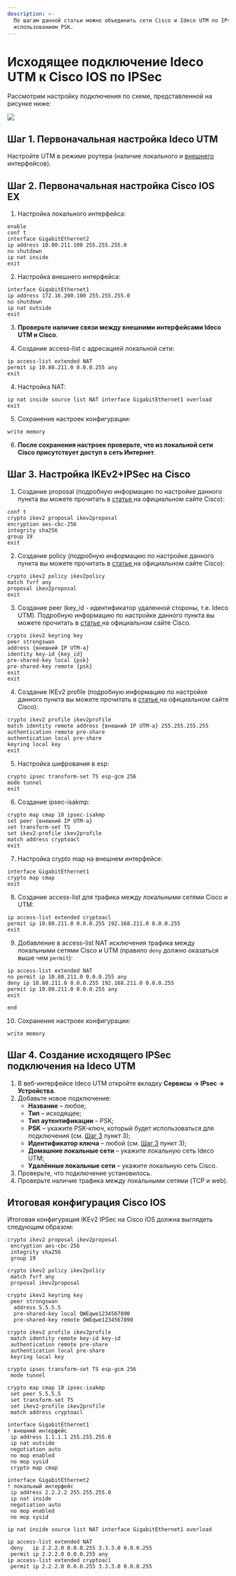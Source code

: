 ```yaml
---
description: >-
  По шагам данной статьи можно объединить сети Cisco и Ideco UTM по IPsec с
  использованием PSK.
---
```


# Исходящее подключение Ideco UTM к Cisco IOS по IPSec

Рассмотрим настройку подключения по схеме, представленной на рисунке ниже:

![](../../../../.gitbook/assets/dia1.png)

## 

## Шаг 1. Первоначальная настройка Ideco UTM 

Настройте UTM в режиме роутера \(наличие локального и [внешнего](../../../connection-to-provider/ethernet-connection.md) интерфейсов\).

## Шаг 2. Первоначальная настройка Cisco IOS EX

1. Настройка локального интерфейса:

```text
enable
conf t
interface GigabitEthernet2
ip address 10.80.211.100 255.255.255.0
no shutdown
ip nat inside
exit
```

2. Настройка внешнего интерфейса:

```text
interface GigabitEthernet1
ip address 172.16.200.100 255.255.255.0
no shutdown
ip nat outside
exit
```

3. **Проверьте наличие связи между внешними интерфейсами Ideco UTM и Cisco**.

4. Создание access-list с адресацией локальной сети:

```text
ip access-list extended NAT
permit ip 10.80.211.0 0.0.0.255 any
exit
```

4. Настройка NAT:

```text
ip nat inside source list NAT interface GigabitEthernet1 overload
exit
```

5. Сохранение настроек конфигурации:

```text
write memory
```

6. **После сохранения настроек проверьте, что из локальной сети Cisco присутствует доступ в сеть Интернет**.

## Шаг 3. Настройка IKEv2+IPSec на Cisco

1. Создание proposal \(подробную информацию по настройке данного пункта вы можете прочитать в [статье ](https://www.cisco.com/c/en/us/td/docs/ios-xml/ios/sec_conn_ike2vpn/configuration/xe-16-8/sec-flex-vpn-xe-16-8-book/sec-cfg-ikev2-flex.html#GUID-6F6D8166-508A-4669-9DDC-4FE7AE9B9939__GUID-A5DB59F5-70A0-421E-86AE-AE983B283E6F)на официальном сайте Cisco\):

```text
conf t
crypto ikev2 proposal ikev2proposal 
encryption aes-cbc-256
integrity sha256
group 19
exit
```

2. Создание policy \(подробную информацию по настройке данного пункта вы можете прочитать в [статье ](https://www.cisco.com/c/en/us/td/docs/ios-xml/ios/sec_conn_ike2vpn/configuration/xe-16-8/sec-flex-vpn-xe-16-8-book/sec-cfg-ikev2-flex.html#GUID-B5C198FE-97D9-4F74-88C6-6B5802195772__GUID-613A19C3-C5D6-456A-8D8A-4693F3553ED3)на официальном сайте Cisco\):

```text
crypto ikev2 policy ikev2policy 
match fvrf any
proposal ikev2proposal
exit
```

3. Создание peer \(key\_id - идентификатор удаленной стороны, т.е. Ideco UTM\). Подробную информацию по настройке данного пункта вы можете прочитать в [статье ](https://www.cisco.com/c/en/us/td/docs/ios-xml/ios/sec_conn_ike2vpn/configuration/xe-16-8/sec-flex-vpn-xe-16-8-book/sec-cfg-ikev2-flex.html#GUID-D6AC9B42-1F22-4F60-A06A-A72575181659__GUID-A1CB9A0A-6098-475C-99BE-5D41009CD9A9)на официальном сайте Cisco.

```text
crypto ikev2 keyring key
peer strongswan
address {внешний IP UTM-a}
identity key-id {key_id}
pre-shared-key local {psk}
pre-shared-key remote {psk}
exit
exit
```

4. Создание IKEv2 profile \(подробную информацию по настройке данного пункта вы можете прочитать в [статье ](https://www.cisco.com/c/en/us/td/docs/ios-xml/ios/sec_conn_ike2vpn/configuration/xe-16-8/sec-flex-vpn-xe-16-8-book/sec-cfg-ikev2-flex.html#task_20288C58E8B1416897A763FABA8B0885__GUID-B31A2B1F-E07A-4DA9-8CEA-45D92E283D14)на официальном сайте Cisco\):

```text
crypto ikev2 profile ikev2profile
match identity remote address {внешний IP UTM-a} 255.255.255.255 
authentication remote pre-share
authentication local pre-share
keyring local key 
exit
```

5. Настройка шифрования в esp:

```text
crypto ipsec transform-set TS esp-gcm 256 
mode tunnel
exit
```

6. Создание ipsec-isakmp:

```text
crypto map cmap 10 ipsec-isakmp 
set peer {внешний IP UTM-a}
set transform-set TS 
set ikev2-profile ikev2profile
match address cryptoacl
exit
```

7. Настройка crypto map на внешнем интерфейсе:

```text
interface GigabitEthernet1
crypto map cmap
exit
```

8. Создание access-list для трафика между локальными сетями Cisco и UTM:

```text
ip access-list extended cryptoacl
permit ip 10.80.211.0 0.0.0.255 192.168.211.0 0.0.0.255
exit
```

9. Добавление в access-list NAT исключения трафика между локальными сетями Cisco и UTM \(правило `deny` должно оказаться выше чем `permit`\):

```text
ip access-list extended NAT 
no permit ip 10.80.211.0 0.0.0.255 any
deny ip 10.80.211.0 0.0.0.255 192.168.211.0 0.0.0.255
permit ip 10.80.211.0 0.0.0.255 any
exit

end
```

10. Сохранение настроек конфигурации:

```text
write memory
```

## Шаг 4. Создание исходящего IPSec подключения на Ideco UTM

1. В веб-интерфейсе Ideco UTM откройте вкладку **Сервисы -&gt; IPsec -&gt; Устройства**.
2. Добавьте новое подключение:
   * **Название** – любое;
   * **Тип** – исходящее;
   * **Тип аутентификации** – PSK;
   * **PSK** – укажите PSK-ключ, который будет использоваться для подключения \(см. [Шаг 3](connect-utm-to-cisco-via-ipsec.md#shag-3-nastroika-ikev-2-ipsec-na-cisco) пункт 3\);
   * **Идентификатор ключа** – любой \(см. [Шаг 3](connect-utm-to-cisco-via-ipsec.md#shag-3-nastroika-ikev-2-ipsec-na-cisco) пункт 3\);
   * **Домашние локальные сети** – укажите локальную сеть Ideco UTM;
   * **Удалённые локальные сети** – укажите локальную сеть Cisco.
3. Проверьте, что подключение установилось. 
4. Проверьте наличие трафика между локальными сетями \(TCP и web\).

## Итоговая конфигурация Cisco IOS

Итоговая конфигурация IKEv2 IPSec на Cisco IOS должна выглядеть следующим образом:

```text
crypto ikev2 proposal ikev2proposal 
 encryption aes-cbc-256
 integrity sha256
 group 19

crypto ikev2 policy ikev2policy 
 match fvrf any
 proposal ikev2proposal

crypto ikev2 keyring key
 peer strongswan
  address 5.5.5.5
  pre-shared-key local QWEqwe1234567890
  pre-shared-key remote QWEqwe1234567890

crypto ikev2 profile ikev2profile
 match identity remote key-id key-id
 authentication remote pre-share
 authentication local pre-share
 keyring local key

crypto ipsec transform-set TS esp-gcm 256 
 mode tunnel

crypto map cmap 10 ipsec-isakmp 
 set peer 5.5.5.5
 set transform-set TS 
 set ikev2-profile ikev2profile
 match address cryptoacl

interface GigabitEthernet1
! внешний интерфейс
 ip address 1.1.1.1 255.255.255.0
 ip nat outside
 negotiation auto
 no mop enabled
 no mop sysid
 crypto map cmap

interface GigabitEthernet2
! локальный интерфейс
 ip address 2.2.2.2 255.255.255.0
 ip nat inside
 negotiation auto
 no mop enabled
 no mop sysid

ip nat inside source list NAT interface GigabitEthernet1 overload

ip access-list extended NAT
 deny   ip 2.2.2.0 0.0.0.255 3.3.3.0 0.0.0.255
 permit ip 2.2.2.0 0.0.0.255 any
ip access-list extended cryptoacl
 permit ip 2.2.2.0 0.0.0.255 3.3.3.0 0.0.0.255
```

